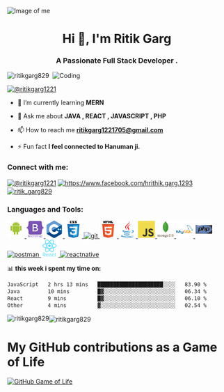 
![Image of me](https://github.com/ritikgarg829/ritikgarg829/blob/main/photo-1544256718-3bcf237f3974.jpg?raw=true)
<h1 align="center">Hi 👋, I'm Ritik Garg</h1>
<h3 align="center">A Passionate Full Stack Developer </>.</h3>

<img align="right" alt="Coding" width="400" src="https://miro.medium.com/max/1360/1*IRGHmiGsa16stedQvIaZfw.gif">

<p align="left"> <img src="https://komarev.com/ghpvc/?username=ritikgarg829&label=Profile%20views&color=0e75b6&style=flat" alt="ritikgarg829" /> </p>

<p align="left"> <a href="https://twitter.com/@ritikgarg1221" target="blank"><img src="https://img.shields.io/twitter/follow/@ritikgarg1221?logo=twitter&style=for-the-badge" alt="@ritikgarg1221" /></a> </p>

- 🌱 I’m currently learning **MERN**

- 💬 Ask me about **JAVA , REACT , JAVASCRIPT , PHP**

- 📫 How to reach me **ritikgarg1221705@gmail.com**

- ⚡ Fun fact **I feel connected to Hanuman ji.**

<h3 align="left">Connect with me:</h3>
<p align="left">
<a href="https://twitter.com/@ritikgarg1221" target="blank"><img align="center" src="https://raw.githubusercontent.com/rahuldkjain/github-profile-readme-generator/master/src/images/icons/Social/twitter.svg" alt="@ritikgarg1221" height="30" width="40" /></a>
<a href="https://fb.com/@hrithik.garg.1293" target="blank"><img align="center" src="https://raw.githubusercontent.com/rahuldkjain/github-profile-readme-generator/master/src/images/icons/Social/facebook.svg" alt="https://www.facebook.com/hrithik.garg.1293" height="30" width="40" /></a>
<a href="https://instagram.com/ritik_garg829" target="blank"><img align="center" src="https://raw.githubusercontent.com/rahuldkjain/github-profile-readme-generator/master/src/images/icons/Social/instagram.svg" alt="ritik_garg829" height="30" width="40" /></a>
</p>

<h3 align="left">Languages and Tools:</h3>
<p align="left"> <a href="https://developer.android.com" target="_blank" rel="noreferrer"> <img src="https://raw.githubusercontent.com/devicons/devicon/master/icons/android/android-original-wordmark.svg" alt="android" width="40" height="40"/> </a> <a href="https://getbootstrap.com" target="_blank" rel="noreferrer"> <img src="https://raw.githubusercontent.com/devicons/devicon/master/icons/bootstrap/bootstrap-plain-wordmark.svg" alt="bootstrap" width="40" height="40"/> </a> <a href="https://www.w3schools.com/cpp/" target="_blank" rel="noreferrer"> <img src="https://raw.githubusercontent.com/devicons/devicon/master/icons/cplusplus/cplusplus-original.svg" alt="cplusplus" width="40" height="40"/> </a> <a href="https://www.w3schools.com/css/" target="_blank" rel="noreferrer"> <img src="https://raw.githubusercontent.com/devicons/devicon/master/icons/css3/css3-original-wordmark.svg" alt="css3" width="40" height="40"/> </a> <a href="https://git-scm.com/" target="_blank" rel="noreferrer"> <img src="https://www.vectorlogo.zone/logos/git-scm/git-scm-icon.svg" alt="git" width="40" height="40"/> </a> <a href="https://www.w3.org/html/" target="_blank" rel="noreferrer"> <img src="https://raw.githubusercontent.com/devicons/devicon/master/icons/html5/html5-original-wordmark.svg" alt="html5" width="40" height="40"/> </a> <a href="https://www.java.com" target="_blank" rel="noreferrer"> <img src="https://raw.githubusercontent.com/devicons/devicon/master/icons/java/java-original.svg" alt="java" width="40" height="40"/> </a> <a href="https://developer.mozilla.org/en-US/docs/Web/JavaScript" target="_blank" rel="noreferrer"> <img src="https://raw.githubusercontent.com/devicons/devicon/master/icons/javascript/javascript-original.svg" alt="javascript" width="40" height="40"/> </a> <a href="https://www.mongodb.com/" target="_blank" rel="noreferrer"> <img src="https://raw.githubusercontent.com/devicons/devicon/master/icons/mongodb/mongodb-original-wordmark.svg" alt="mongodb" width="40" height="40"/> </a> <a href="https://www.mysql.com/" target="_blank" rel="noreferrer"> <img src="https://raw.githubusercontent.com/devicons/devicon/master/icons/mysql/mysql-original-wordmark.svg" alt="mysql" width="40" height="40"/> </a> <a href="https://www.php.net" target="_blank" rel="noreferrer"> <img src="https://raw.githubusercontent.com/devicons/devicon/master/icons/php/php-original.svg" alt="php" width="40" height="40"/> </a> <a href="https://postman.com" target="_blank" rel="noreferrer"> <img src="https://www.vectorlogo.zone/logos/getpostman/getpostman-icon.svg" alt="postman" width="40" height="40"/> </a> <a href="https://reactjs.org/" target="_blank" rel="noreferrer"> <img src="https://raw.githubusercontent.com/devicons/devicon/master/icons/react/react-original-wordmark.svg" alt="react" width="40" height="40"/> </a> <a href="https://reactnative.dev/" target="_blank" rel="noreferrer"> <img src="https://reactnative.dev/img/header_logo.svg" alt="reactnative" width="40" height="40"/> </a> </p>

📊 **this week i spent my time on:**
<!--START_SECTION:waka-->

```text
JavaScript   2 hrs 13 mins   █████████████████████░░░░   83.90 %
Java         10 mins         █▓░░░░░░░░░░░░░░░░░░░░░░░   06.34 %
React        9 mins          █▓░░░░░░░░░░░░░░░░░░░░░░░   06.10 %
Other        4 mins          ▓░░░░░░░░░░░░░░░░░░░░░░░░   02.54 %
```

<p><img align="left" src="https://github-readme-stats.vercel.app/api/top-langs?username=ritikgarg829&show_icons=true&locale=en&layout=compact" alt="ritikgarg829" /></p>

<p><img align="center" src="https://github-readme-streak-stats.herokuapp.com/?user=ritikgarg829&&theme=tokyonight" alt="ritikgarg829" /></p>

# My GitHub contributions as a Game of Life

[![GitHub Game of Life](https://github4life.herokuapp.com/ethomson.gif?z=6)](https://github4life.herokuapp.com/ritikgarg829)
